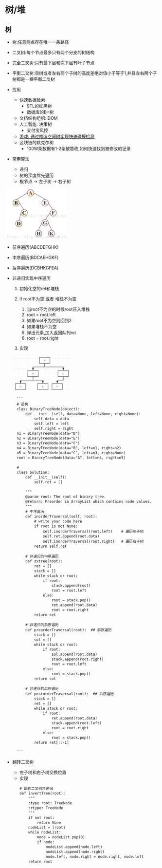 # 树/堆
## 树
- 树:任意两点存在唯一一条路径
- 二叉树:每个节点最多只有两个分支的树结构
- 完全二叉树:只有最下层和次下层有叶子节点
- 平衡二叉树:空树或者左右两个子树的高度差绝对值小于等于1,并且左右两个子树都是一棵平衡二叉树
- 应用
    - 快速数据检索
        - STL的红黑树
        - 数据库的B+树
    - 文档结构组织: DOM
    - 人工智能: 决策树
        - 支付宝风控
    - [游戏: 通过构造空间树实现快速碰撞检测](https://www.zhihu.com/question/25111128)
    - 区块链的默克尔树
        - 100W条数据有1-2条被篡改,如何快速找到被修改的记录

- 常用算法
    - 递归
    - 树的深度优先遍历
    - 根节点 -> 左子树 -> 右子树


<img src='./images/tree2.png' style='width:40%'>

- 前序遍历(ABCDEFGHK)
- 中序遍历(BDCAEHGKF)
- 后序遍历(DCBHKGFEA)

- 非递归实现中序遍历
    1. 初始化空的ret和堆栈
    2. if root不为空 或者 堆栈不为空
        1. 当root不为空的时候root压入堆栈
        2. root = root.left
        3. 如果root不为空则回到2
        4. 如果堆栈不为空
        5. 弹出元素,加入返回队列ret
        6. root = root.right

    

    3. 实现

    <img src='./images/tree3.png' style="width:40%">

        ```
        # 造树
        class BinaryTreeNode(object):
            def __init__(self, data=None, left=None, right=None):
                self.data = data
                self.left = left
                self.right = right
        n1 = BinaryTreeNode(data="D")
        n2 = BinaryTreeNode(data="E")
        n3 = BinaryTreeNode(data="F")
        n4 = BinaryTreeNode(data="B", left=n1, right=n2)
        n5 = BinaryTreeNode(data="C", left=n3, right=None)
        root = BinaryTreeNode(data="A", left=n4, right=n5)

        # 
        class Solution:
            def __init__(self):
                self.ret = []

            """
            @param root: The root of binary tree.
            @return: Preorder in ArrayList which contains node values.
            """
            # 中序遍历
            def inorderTraversal(self, root):
                # write your code here
                if root is not None:
                    self.inorderTraversal(root.left)    # 遍历左子树
                    self.ret.append(root.data)
                    self.inorderTraversal(root.right)   # 遍历右子树
                return self.ret

            # 非递归的中序遍历
            def zxtree(root):
                ret = []
                stack = []
                while stack or root:
                    if root:
                        stack.append(root)
                        root = root.left
                    else:
                        root = stack.pop()
                        ret.append(root.data)
                        root = root.right
                return ret

            # 非递归的前序遍历
            def preorderTraversal(root):  ## 前序遍历
                stack = []
                sol = []
                while stack or root:
                    if root:
                        sol.append(root.data)
                        stack.append(root.right)
                        root = root.left
                    else:
                        root = stack.pop()
                return sol

            # 非递归的后序遍历
            def postorderTraversal(root):  ## 后序遍历
                stack = []
                ret = []
                while stack or root:
                    if root:
                        ret.append(root.data)
                        stack.append(root.left)
                        root = root.right
                    else:
                        root = stack.pop()
                return ret[::-1]
            
        ```
- 翻转二叉树
    - 左子树和右子树交换位置
    - 实现
        ```
        # 翻转二叉树非递归
        def invertTree(root):
            """
            :type root: TreeNode
            :rtype: TreeNode
            """
            if not root:
                return None
            nodeList = [root]
            while nodeList:
                node = nodeList.pop(0)
                if node:
                    nodeList.append(node.left)
                    nodeList.append(node.right)
                    node.left, node.right = node.right, node.left
            return root
        ```